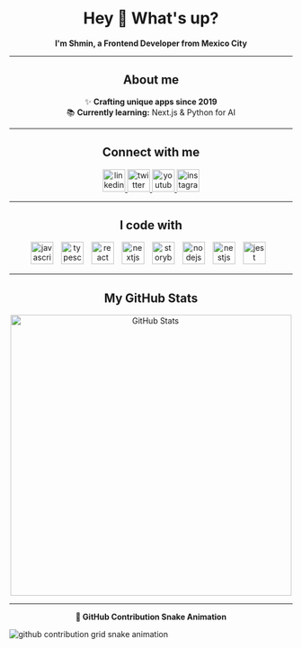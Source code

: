 <h1 align="center">Hey 👋 What's up?</h1>

<p align="center">
  <b>I'm Shmin, a Frontend Developer from Mexico City</b>  
</p>

---

<h2 align="center">About me</h2>

<p align="center">
  ✨ <b>Crafting unique apps since 2019</b> <br>
  📚 <b>Currently learning:</b> Next.js & Python for AI  
</p>

---

<h2 align="center">Connect with me</h2>

<div align="center">
  <a href="https://www.linkedin.com/in/purple-code-sh">
    <img src="https://raw.githubusercontent.com/maurodesouza/profile-readme-generator/master/src/assets/icons/social/linkedin/default.svg" width="40" alt="linkedin logo" />
  </a>
  <a href="https://twitter.com/PurpleCodeSH">
    <img src="https://raw.githubusercontent.com/maurodesouza/profile-readme-generator/master/src/assets/icons/social/twitter/default.svg" width="40" alt="twitter logo" />
  </a>
  <a href="https://www.youtube.com/@purplecodesh">
    <img src="https://raw.githubusercontent.com/maurodesouza/profile-readme-generator/master/src/assets/icons/social/youtube/default.svg" width="40" alt="youtube logo" />
  </a>
  <a href="https://instagram.com/shmiinn">
    <img src="https://raw.githubusercontent.com/maurodesouza/profile-readme-generator/master/src/assets/icons/social/instagram/default.svg" width="40" alt="instagram logo" />
  </a>
</div>

---

<h2 align="center">I code with</h2>

<div align="center">
  <img class="icon-style" src="https://cdn.jsdelivr.net/gh/devicons/devicon/icons/javascript/javascript-original.svg" height="40" alt="javascript logo"/>
  <img class="icon-style" src="https://cdn.jsdelivr.net/gh/devicons/devicon/icons/typescript/typescript-original.svg" height="40" alt="typescript logo"/>
  <img class="icon-style" src="https://cdn.jsdelivr.net/gh/devicons/devicon/icons/react/react-original.svg" height="40" alt="react logo"/>
  <img class="icon-style" src="https://cdn.jsdelivr.net/gh/devicons/devicon/icons/nextjs/nextjs-original.svg" height="40" alt="nextjs logo"/>
  <img class="icon-style" src="https://cdn.jsdelivr.net/gh/devicons/devicon/icons/storybook/storybook-original.svg" height="40" alt="storybook logo"/>
  <img class="icon-style" src="https://cdn.jsdelivr.net/gh/devicons/devicon/icons/nodejs/nodejs-original.svg" height="40" alt="nodejs logo"/>
  <img class="icon-style" src="https://cdn.jsdelivr.net/gh/devicons/devicon/icons/nestjs/nestjs-original.svg" height="40" alt="nestjs logo"/>
  <img class="icon-style" src="https://cdn.jsdelivr.net/gh/devicons/devicon/icons/jest/jest-plain.svg" height="40" alt="jest logo"/>
</div>

<style>
  .icon-style {
    display: inline-block;
    margin-right: 10px;
  }
</style>

---

<h2 align="center">My GitHub Stats</h2>

<p align="center">
  <img src="https://github-readme-stats.vercel.app/api?username=Purple-Code-sh&show_icons=true&theme=radical" alt="GitHub Stats" width="500"/>
</p>

---

<p align="center">
  <b>🐍 GitHub Contribution Snake Animation</b>
</p>

<picture>
  <source media="(prefers-color-scheme: dark)" srcset="https://raw.githubusercontent.com/Purple-Code-sh/Purple-Code-sh/output/github-contribution-grid-snake-dark.svg">
  <source media="(prefers-color-scheme: light)" srcset="https://raw.githubusercontent.com/Purple-Code-sh/Purple-Code-sh/output/github-contribution-grid-snake.svg">
  <img alt="github contribution grid snake animation" src="https://raw.githubusercontent.com/Purple-Code-sh/Purple-Code-sh/output/github-contribution-grid-snake.svg">
</picture>
